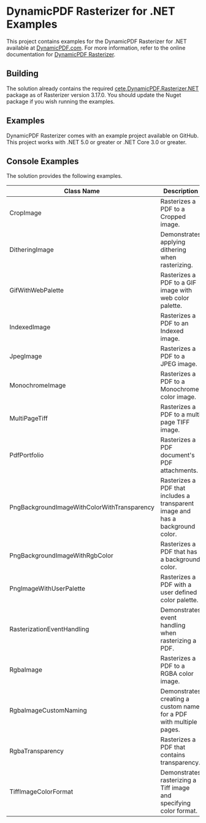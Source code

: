 # DynamicPDF Rasterizer for .NET Examples
This project contains examples for the DynamicPDF Rasterizer for .NET available at [DynamicPDF.com](https://www.dynamicpdf.com/). For more information, refer to the online documentation for [DynamicPDF Rasterizer](https://www.dynamicpdf.com/docs/dotnet/rasterizer-welcome).

## Building

The solution already contains the required [cete.DynamicPDF.Rasterizer.NET](https://www.nuget.org/packages/ceTe.DynamicPDF.Rasterizer.NET/3.17.0?_src=template) package as of Rasterizer version 3.17.0.  You should update the Nuget package if you wish running the examples.

## Examples

DynamicPDF Rasterizer comes with an example project available on GitHub. This project works with .NET 5.0 or greater or .NET Core 3.0 or greater.

## Console Examples

The solution provides the following examples.

| Class Name                                  | Description                                                  |
| ------------------------------------------- | ------------------------------------------------------------ |
| CropImage                                   | Rasterizes a PDF to a Cropped image.                         |
| DitheringImage                              | Demonstrates applying dithering when rasterizing.            |
| GifWithWebPalette                           | Rasterizes a PDF to a GIF image with web color palette.      |
| IndexedImage                                | Rasterizes a PDF to an Indexed image.                        |
| JpegImage                                   | Rasterizes a PDF to a JPEG image.                            |
| MonochromeImage                             | Rasterizes a PDF to a Monochrome color image.                |
| MultiPageTiff                               | Rasterizes a PDF to a multi page TIFF image.                 |
| PdfPortfolio                                | Rasterizes a PDF document's PDF attachments.                 |
| PngBackgroundImageWithColorWithTransparency | Rasterizes a PDF that includes a transparent image and has a background color. |
| PngBackgroundImageWithRgbColor              | Rasterizes a PDF that has a background color.                |
| PngImageWithUserPalette                     | Rasterizes a PDF with a user defined color palette.          |
| RasterizationEventHandling                  | Demonstrates event handling when rasterizing a PDF.          |
| RgbaImage                                   | Rasterizes a PDF to a RGBA color image.                      |
| RgbaImageCustomNaming                       | Demonstrates creating a custom name for a PDF with multiple pages. |
| RgbaTransparency                            | Rasterizes a PDF that contains transparency.                 |
| TiffImageColorFormat                        | Demonstrates rasterizing a Tiff image and specifying color format. |
